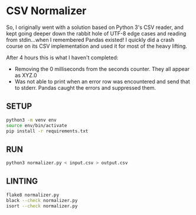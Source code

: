 # CSV Normalizer

So, I originally went with a solution based on Python 3's CSV reader, and kept going deeper down the rabbit hole of UTF-8 edge cases and reading from stdin...when I remembered Pandas existed!  I quickly did a crash course on its CSV implementation and used it for most of the heavy lifting.  

After 4 hours this is what I haven't completed:
* Removing the 0 milliseconds from the seconds counter.  They all appear as XYZ.0
* Was not able to print when an error row was encountered and send that to stderr.  Pandas caught the errors and suppressed them.

## SETUP

```sh
python3 -m venv env
source env/bin/activate
pip install -r requirements.txt
```

## RUN

```sh
python3 normalizer.py < input.csv > output.csv
```

## LINTING

```sh
flake8 normalizer.py 
black --check normalizer.py
isort --check normalizer.py
```
